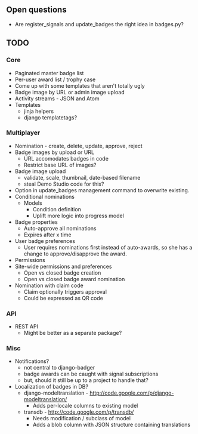 ## Open questions

* Are register_signals and update_badges the right idea in badges.py?

## TODO

### Core

* Paginated master badge list
* Per-user award list / trophy case
* Come up with some templates that aren't totally ugly
* Badge image by URL or admin image upload
* Activity streams - JSON and Atom
* Templates
    * jinja helpers
    * django templatetags?

### Multiplayer

* Nomination - create, delete, update, approve, reject
* Badge images by upload or URL
    * URL accomodates badges in code
    * Restrict base URL of images?
* Badge image upload
    * validate, scale, thumbnail, date-based filename
    * steal Demo Studio code for this?
* Option in update_badges management command to overwrite existing.
* Conditional nominations
    * Models
        * Condition definition
        * Uplift more logic into progress model
* Badge properties
    * Auto-approve all nominations
    * Expires after x time
* User badge preferences
    * User requires nominations first instead of auto-awards, so she has a
      change to approve/disapprove the award.
* Permissions
* Site-wide permissions and preferences
    * Open vs closed badge creation
    * Open vs closed badge award nomination
* Nomination with claim code
    * Claim optionally triggers approval
    * Could be expressed as QR code

### API

* REST API
    * Might be better as a separate package?

### Misc

* Notifications? 
    * not central to django-badger
    * badge awards can be caught with signal subscriptions
    * but, should it still be up to a project to handle that?
* Localization of badges in DB?
    * django-modeltranslation - http://code.google.com/p/django-modeltranslation/
        * Adds per-locale columns to existing model
    * transdb - http://code.google.com/p/transdb/
        * Needs modification / subclass of model
        * Adds a blob column with JSON structure containing translations
